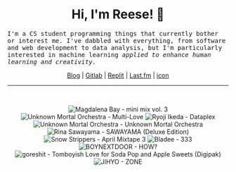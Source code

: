 <h1 align="center">Hi, I'm Reese! 👋</h1>

<p><samp>I'm a CS student programming things that currently bother or interest me. I've dabbled with everything, from software and web development to data analysis, but I'm particularly interested in machine learning <i>applied to enhance human learning and creativity.</i></p></samp>

<p align="center">
 <a href="https://renys.dev">Blog</a> | <a href="https://gitlab.com/renys">Gitlab</a> | <a href="https://replit.com/@renys">Replit</a> | <a href="https://last.fm/user/emperte">Last.fm</a> | <a href="https://picrew.me/en/image_maker/2243240">icon</a>
</p>

<hr class="dotted">
<br>
<!-- lastfm -->
<p align="center"><img src="https://lastfm.freetls.fastly.net/i/u/64s/c4407904c1910709ca094a4d18dc2e7b.jpg" title="Magdalena Bay - mini mix vol. 3"> <img src="https://lastfm.freetls.fastly.net/i/u/64s/b49c321c300c8fbf320807a31bff4eb2.png" title="Unknown Mortal Orchestra - Multi-Love"> <img src="https://lastfm.freetls.fastly.net/i/u/64s/46fe79589d5f96f63b1465e40f5c5aa8.jpg" title="Ryoji Ikeda - Dataplex"> <img src="https://lastfm.freetls.fastly.net/i/u/64s/c26e0245988e49ab8b3c9262d638b2b2.png" title="Unknown Mortal Orchestra - Unknown Mortal Orchestra"> <img src="https://lastfm.freetls.fastly.net/i/u/64s/a3b0c8219c6acde3bde43c56fc53a9f2.jpg" title="Rina Sawayama - SAWAYAMA (Deluxe Edition)"> <img src="https://lastfm.freetls.fastly.net/i/u/64s/9c8bb08299345981df81968587e638e5.jpg" title="Snow Strippers - April Mixtape 3"> <img src="https://lastfm.freetls.fastly.net/i/u/64s/8e84b293125bdc88cdf308bc744fc6fd.jpg" title="Bladee - 333"> <img src="https://lastfm.freetls.fastly.net/i/u/64s/8c507fcaa0e8e1bb280a6f0417b97324.jpg" title="BOYNEXTDOOR - HOW?"> <img src="https://lastfm.freetls.fastly.net/i/u/64s/272041e523695d27bf715f4c06ca9243.jpg" title="goreshit - Tomboyish Love for Soda Pop and Apple Sweets (Digipak)"> <img src="https://lastfm.freetls.fastly.net/i/u/64s/4538f25af4673831e7e85ace46fc0af0.jpg" title="JIHYO - ZONE"> </p>
